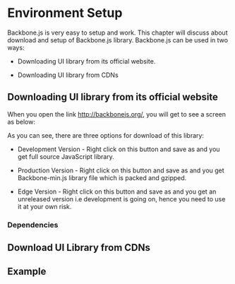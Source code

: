 # Environment Setup

Backbone.js is very easy to setup and work. This chapter will discuss about download and setup of Backbone.js library. Backbone.js can be used in two ways:

* Downloading UI library from its official website.

* Downloading UI library from CDNs


## Downloading UI library from its official website

When you open the link http://backbonejs.org/, you will get to see a screen as below:

As you can see, there are three options for download of this library:

* Development Version - Right click on this button and save as and you get full source JavaScript library.

* Production Version - Right click on this button and save as and you get Backbone-min.js library file which is packed and gzipped.

* Edge Version - Right click on this button and save as and you get an unreleased version i.e development is going on, hence you need to use it at your own risk.


### Dependencies





## Download UI Library from CDNs



## Example







